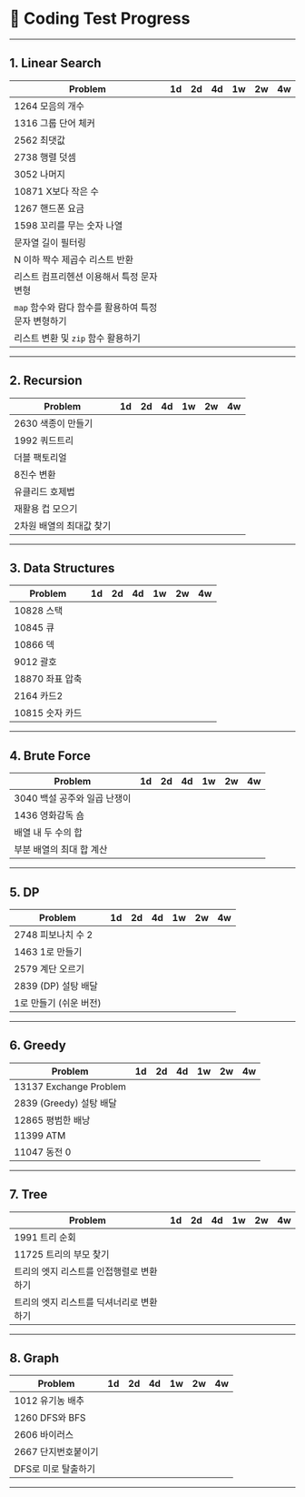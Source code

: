 # 📌 Coding Test Progress

---

## 1. Linear Search

| Problem                                              | 1d  | 2d  | 4d  | 1w  | 2w  | 4w  |
| ---------------------------------------------------- | --- | --- | --- | --- | --- | --- |
| 1264 모음의 개수                                     |     |     |     |     |     |     |
| 1316 그룹 단어 체커                                  |     |     |     |     |     |     |
| 2562 최댓값                                          |     |     |     |     |     |     |
| 2738 행렬 덧셈                                       |     |     |     |     |     |     |
| 3052 나머지                                          |     |     |     |     |     |     |
| 10871 X보다 작은 수                                  |     |     |     |     |     |     |
| 1267 핸드폰 요금                                     |     |     |     |     |     |     |
| 1598 꼬리를 무는 숫자 나열                           |     |     |     |     |     |     |
| 문자열 길이 필터링                                   |     |     |     |     |     |     |
| N 이하 짝수 제곱수 리스트 반환                       |     |     |     |     |     |     |
| 리스트 컴프리헨션 이용해서 특정 문자 변형            |     |     |     |     |     |     |
| `map` 함수와 람다 함수를 활용하여 특정 문자 변형하기 |     |     |     |     |     |     |
| 리스트 변환 및 `zip` 함수 활용하기                   |     |     |     |     |     |     |

---

## 2. Recursion

| Problem                  | 1d  | 2d  | 4d  | 1w  | 2w  | 4w  |
| ------------------------ | --- | --- | --- | --- | --- | --- |
| 2630 색종이 만들기       |     |     |     |     |     |     |
| 1992 쿼드트리            |     |     |     |     |     |     |
| 더블 팩토리얼            |     |     |     |     |     |     |
| 8진수 변환               |     |     |     |     |     |     |
| 유클리드 호제법          |     |     |     |     |     |     |
| 재활용 컵 모으기         |     |     |     |     |     |     |
| 2차원 배열의 최대값 찾기 |     |     |     |     |     |     |

---

## 3. Data Structures

| Problem         | 1d  | 2d  | 4d  | 1w  | 2w  | 4w  |
| --------------- | --- | --- | --- | --- | --- | --- |
| 10828 스택      |     |     |     |     |     |     |
| 10845 큐        |     |     |     |     |     |     |
| 10866 덱        |     |     |     |     |     |     |
| 9012 괄호       |     |     |     |     |     |     |
| 18870 좌표 압축 |     |     |     |     |     |     |
| 2164 카드2      |     |     |     |     |     |     |
| 10815 숫자 카드 |     |     |     |     |     |     |

---

## 4. Brute Force

| Problem                      | 1d  | 2d  | 4d  | 1w  | 2w  | 4w  |
| ---------------------------- | --- | --- | --- | --- | --- | --- |
| 3040 백설 공주와 일곱 난쟁이 |     |     |     |     |     |     |
| 1436 영화감독 숌             |     |     |     |     |     |     |
| 배열 내 두 수의 합           |     |     |     |     |     |     |
| 부분 배열의 최대 합 계산     |     |     |     |     |     |     |

---

## 5. DP

| Problem                | 1d  | 2d  | 4d  | 1w  | 2w  | 4w  |
| ---------------------- | --- | --- | --- | --- | --- | --- |
| 2748 피보나치 수 2     |     |     |     |     |     |     |
| 1463 1로 만들기        |     |     |     |     |     |     |
| 2579 계단 오르기       |     |     |     |     |     |     |
| 2839 (DP) 설탕 배달    |     |     |     |     |     |     |
| 1로 만들기 (쉬운 버전) |     |     |     |     |     |     |

---

## 6. Greedy

| Problem                 | 1d  | 2d  | 4d  | 1w  | 2w  | 4w  |
| ----------------------- | --- | --- | --- | --- | --- | --- |
| 13137 Exchange Problem  |     |     |     |     |     |     |
| 2839 (Greedy) 설탕 배달 |     |     |     |     |     |     |
| 12865 평범한 배낭       |     |     |     |     |     |     |
| 11399 ATM               |     |     |     |     |     |     |
| 11047 동전 0            |     |     |     |     |     |     |

---

## 7. Tree

| Problem                                  | 1d  | 2d  | 4d  | 1w  | 2w  | 4w  |
| ---------------------------------------- | --- | --- | --- | --- | --- | --- |
| 1991 트리 순회                           |     |     |     |     |     |     |
| 11725 트리의 부모 찾기                   |     |     |     |     |     |     |
| 트리의 엣지 리스트를 인접행렬로 변환하기 |     |     |     |     |     |     |
| 트리의 엣지 리스트를 딕셔너리로 변환하기 |     |     |     |     |     |     |

---

## 8. Graph

| Problem             | 1d  | 2d  | 4d  | 1w  | 2w  | 4w  |
| ------------------- | --- | --- | --- | --- | --- | --- |
| 1012 유기농 배추    |     |     |     |     |     |     |
| 1260 DFS와 BFS      |     |     |     |     |     |     |
| 2606 바이러스       |     |     |     |     |     |     |
| 2667 단지번호붙이기 |     |     |     |     |     |     |
| DFS로 미로 탈출하기 |     |     |     |     |     |     |

---
